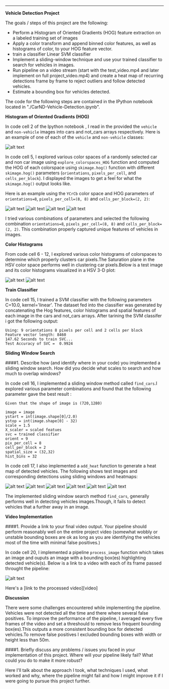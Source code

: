 
---

**Vehicle Detection Project**

The goals / steps of this project are the following:

* Perform a Histogram of Oriented Gradients (HOG) feature extraction on a labeled training set of images 
* Apply a color transform and append binned color features, as well as histograms of color, to your HOG feature vector. 
* train a classifier Linear SVM classifier
* Implement a sliding-window technique and use your trained classifier to search for vehicles in images.
* Run pipeline on a video stream (start with the test_video.mp4 and later implement on full project_video.mp4) and create a heat map of recurring detections frame by frame to reject outliers and follow detected vehicles.
* Estimate a bounding box for vehicles detected.

[//]: # (Image References)
[image1]: ./output_images/car_not_car.png
[image2a]: ./output_images/HOG_example_1.jpg
[image2b]: ./output_images/HOG_example_2.jpg
[image2c]: ./output_images/HOG_example_3.jpg
[image2d]: ./output_images/HOG_example_4.jpg
[image3a]: ./colorspace_exploration/000275.png
[image3b]: ./colorspace_exploration/HSV_3D_plot.png
[image4a]: ./output_images/test1.jpg
[image4b]: ./output_images/test2.jpg
[image4c]: ./output_images/test3.jpg
[image4d]: ./output_images/test4.jpg
[image4e]: ./output_images/test5.jpg
[image4f]: ./output_images/test6.jpg
[image5]: ./car_detection2.gif "Video"
[video1]: ./car_detection2.mp4

The code for the following steps are contained in the IPython notebook located in "./CarND-Vehicle-Detection.ipynb". 

**Histogram of Oriented Gradients (HOG)**

In code cell 2 of the Ipython notebook , I read in the provided the `vehicle` and `non-vehicle` images into cars and not_cars arrays respectively.  Here is an example of one of each of the `vehicle` and `non-vehicle` classes:

![alt text][image1]

In code cell 5, I explored various color spaces of a randomly selected car and non car image using `explore_colorspaces_HOG` function and computed the HOG of each colorspace using `skimage.hog()` function with  different `skimage.hog()` parameters (`orientations`, `pixels_per_cell`, and `cells_per_block`). I displayed the images to get a feel for what the `skimage.hog()` output looks like.

Here is an example using the `YCrCb` color space and HOG parameters of `orientations=8`, `pixels_per_cell=(8, 8)` and `cells_per_block=(2, 2)`:

![alt text][image2a]
![alt text][image2b]
![alt text][image2c]
![alt text][image2d]

I tried various combinations of parameters and selected the following combination `orientations=8`, `pixels_per_cell=(8, 8)` and `cells_per_block=(2, 2)`. This combination properly captured unique features of vehicles in images. 

**Color Histograms**

From code cell 6 - 12, I explored various color histograms of colorspaces to determine which properly clusters car pixels.The Saturation plane in the HSV color space performs well in clustering car pixels.Below is a test image and its color histograms visualized in a HSV 3-D plot:


![alt text][image3a]
![alt text][image3b]




**Train Classifier**

In code cell 15, I trained a SVM classifier with the following parameters C=10.0, kernel='linear'. The dataset fed into the classifier was generated by concatenating the Hog features, color histograms and spatial features of each image in the cars and not_cars arrays. After tarining the SVM classifer i got the following output:

```
Using: 9 orientations 8 pixels per cell and 2 cells per block
Feature vector length: 8460
147.62 Seconds to train SVC...
Test Accuracy of SVC =  0.9924
```

**Sliding Window Search**

####1. Describe how (and identify where in your code) you implemented a sliding window search.  How did you decide what scales to search and how much to overlap windows?

In code cell 16, I implemented a sliding window method called `find_cars`.I explored various parameter combinations and found that the following parameter gave the best result :

```
Given that the shape of image is (720,1280)

image = image
ystart = int(image.shape[0]/2.0)
ystop = int(image.shape[0] - 32)
scale = 1.5
X_scaler = scaled featues
svc = trained classifier
orient = 9
pix_per_cell = 8
cell_per_block = 2
spatial_size = (32,32)
hist_bins = 32
```

In code cell 17, I also implemented a `add_heat` function to generate a heat map of detected vehicles. The following shows test images and corresponding detections using sliding windows and heatmaps:

![alt text][image4a]
![alt text][image4b]
![alt text][image4c]
![alt text][image4d]
![alt text][image4e]
![alt text][image4f]

The implemented sliding window search method `find_cars`, generally performs well in detecting vehicles images.Though, it fails to detect vehicles that a further away in an image.


**Video Implementation**

####1. Provide a link to your final video output.  Your pipeline should perform reasonably well on the entire project video (somewhat wobbly or unstable bounding boxes are ok as long as you are identifying the vehicles most of the time with minimal false positives.)

In  code cell 20, I implemented a pipeline `process_image` function which takes an image and ouputs an image with a bounding box(es) highlighting detected vehicle(s).
Below is a link to a video with each of its frame passed throught the pipeline:

![alt text][image5]

Here's a [link to the processed video][video]

**Discussion**

There were some challenges encountered while implementing the pipeline. Vehicles were not detected all the time and there where several false positives. To improve the performance of the pipeline, I averaged every five frames of the video and set a threshould to remove less frequent bounding box(es).This outputs a more consistent bounding box for detected vehicles.To remove false positives I excluded bounding boxes with width or height less than 50m. 




####1. Briefly discuss any problems / issues you faced in your implementation of this project.  Where will your pipeline likely fail?  What could you do to make it more robust?

Here I'll talk about the approach I took, what techniques I used, what worked and why, where the pipeline might fail and how I might improve it if I were going to pursue this project further.  




